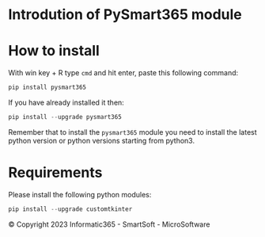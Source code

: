 # Introdution of PySmart365 module
# How to install
With win key + R type `cmd` and hit enter, paste this following command:
``` Python
pip install pysmart365

```
If you have already installed it then:
``` Python
pip install --upgrade pysmart365

```
Remember that to install the `pysmart365` module you need to install the latest python version or python versions starting from python3.
# Requirements
Please install the following python modules:
``` Python
pip install --upgrade customtkinter

```

© Copyright 2023 Informatic365 - SmartSoft - MicroSoftware